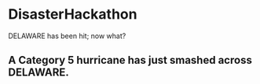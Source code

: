 # DisasterHackathon
DELAWARE has been hit; now what?

## A Category 5 hurricane has just smashed across DELAWARE.
